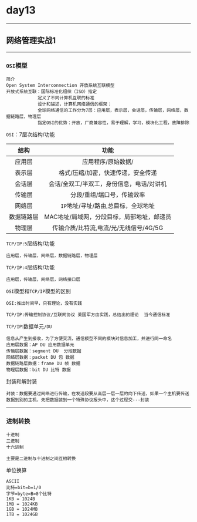 # day13

---

## 网络管理实战1

---

### `OSI`模型

```
简介
Open System Interconnection 开放系统互联模型
开放式系统互联：国际标准化组织（ISO）指定
			定义了不同计算机互联的标准
			设计和描述，计算机网络通信的框架：
			全球网络通信的工作分为7层：应用层，表示层，会话层，传输层，网络层，数据链路层，物理层
			指定OSI的优势：开放，厂商兼容性，易于理解，学习，模块化工程，故障排除
```

`OSI`：7层次结构/功能

|    结构    |                    功能                    |
| :--------: | :----------------------------------------: |
|   应用层   |             应用程序/原始数据/             |
|   表示层   |     格式/压缩/加密，快速传递，安全传递     |
|   会话层   | 会话/全双工/半双工，身份信息，电话/对讲机  |
|   传输层   |         分段/重组/端口号，传输效率         |
|   网络层   |    `IP`地址/寻址/路由,总目标，全球地址     |
| 数据链路层 | MAC地址/局域网，分段目标，局部地址，邮递员 |
|   物理层   |   传输介质/比特流,电流/光/无线信号/4G/5G   |

`TCP/IP:5`层结构/功能

```
应用层，传输层，网络层，数据链路层，物理层
```

`TCP/IP:4`层结构/功能

```
应用层，传输层，网络层，网络接口层
```

`OSI`模型和`TCP/IP`模型的区别

```
OSI:推出时间早，只有理论，没有实践

TCP/IP:传输控制协议/互联网协议	美国军方由实践，总结出的理论	当今通信标准
```

`TCP/IP`:数据单元`/DU`

```
信息从产生到接收，为了方便交流，通信模型不同的模块对信息加工，并进行同一命名
应用层数据：AP DU 应用数据单元
传输层数据：segment DU  分段数据
网络层数据：packet DU 包 数据
数据链路层数据：frame DU 帧 数据
物理层数据：bit DU 比特 数据
```

封装和解封装

```
封装：数据要通过网络进行传输，在发送段要从高层一层一层的向下传送，如果一个主机要传送数据到别的主机，先把数据装到一个特殊协议报头中，这个过程交---封装
```

---

### 进制转换

```
十进制
二进制
十六进制

主要是二进制与十进制之间互相转换
```

单位换算

```
ASCII
比特=bit=b=1/0
字节=byte=B=8个比特
1KB = 1024B
1MB = 1024KB
1GB = 1024MB
1TB = 1024GB
```